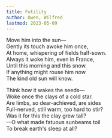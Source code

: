 ```yaml
---
title: Futility
author: Owen, Wilfred
lastmod: 2023-05-09
---
```


Move him into the sun—  
Gently its touch awoke him once,  
At home, whispering of fields half-sown.  
Always it woke him, even in France,  
Until this morning and this snow.  
If anything might rouse him now  
The kind old sun will know.  

Think how it wakes the seeds—  
Woke once the clays of a cold star.  
Are limbs, so dear-achieved, are sides  
Full-nerved, still warm, too hard to stir?  
Was it for this the clay grew tall?  
—O what made fatuous sunbeams toil  
To break earth's sleep at all?  
